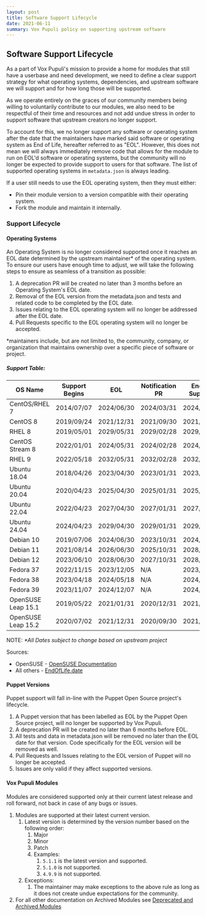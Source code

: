 ```yaml
---
layout: post
title: Software Support Lifecycle
date: 2021-06-11
summary: Vox Pupuli policy on supporting upstream software
---
```


## Software Support Lifecycle

As a part of Vox Pupuli's mission to provide a home for modules that still have a userbase and need development, we need to define a clear support strategy for what operating systems, dependencies, and upstream software we will support and for how long those will be supported.

As we operate entirely on the graces of our community members being willing to voluntarily contribute to our modules, we also need to be respectful of their time and resources and not add undue stress in order to support software that upstream creators no longer support.

To account for this, we no longer support any software or operating system after the date that the maintainers have marked said software or operating system as End of Life, hereafter referred to as "EOL". However, this does not mean we will always immediately remove code that allows for the module to run on EOL'd software or operating systems, but the community will no longer be expected to provide support to users for that software. The list of supported operating systems in `metadata.json` is always leading.

If a user still needs to use the EOL operating system, then they must either:
* Pin their module version to a version compatible with their operating system.
* Fork the module and maintain it internally.

### Support Lifecycle

#### Operating Systems
An Operating System is no longer considered supported once it reaches an EOL date determined by the upstream maintainer* of the operating system. To ensure our users have enough time to adjust, we will take the following steps to ensure as seamless of a transition as possible:

1. A deprecation PR will be created no later than 3 months before an Operating System's EOL date.
2. Removal of the EOL version from the metadata.json and tests and related code to be completed by the EOL date.
3. Issues relating to the EOL operating system will no longer be addressed after the EOL date.
4. Pull Requests specific to the EOL operating system will no longer be accepted.

*maintainers include, but are not limited to, the community, company, or organization that maintains ownership over a specific piece of software or project.

##### Support Table:

| OS Name | Support Begins | EOL | Notification PR | End of Support | Removal of Code |
| ------- | -------------- | ----------- | --------------- | -------------- | --------------- |
| CentOS/RHEL 7 | 2014/07/07 | 2024/06/30 | 2024/03/31 | 2024/06/30 | 2024/06/30 |
| CentOS 8 | 2019/09/24 | 2021/12/31 | 2021/09/30 | 2021/12/31 | 2021/12/31 |
| RHEL 8 |  2019/05/01 | 2029/05/31 | 2029/02/28 | 2029/05/31 | 2029/05/31 |
| CentOS Stream 8 | 2022/01/01 | 2024/05/31 | 2024/02/28 | 2024/05/31 | 2024/05/31 |
| RHEL 9 |  2022/05/18 | 2032/05/31 | 2032/02/28 | 2032/05/31 | 2032/05/31 |
| Ubuntu 18.04 | 2018/04/26 | 2023/04/30 | 2023/01/31 | 2023/04/30 | 2023/04/30 |
| Ubuntu 20.04 | 2020/04/23 | 2025/04/30 | 2025/01/31 | 2025/04/30 | 2025/04/30 |
| Ubuntu 22.04 | 2022/04/23 | 2027/04/30 | 2027/01/31 | 2027/04/30 | 2027/04/30 |
| Ubuntu 24.04 | 2024/04/23 | 2029/04/30 | 2029/01/31 | 2029/04/30 | 2029/04/30 |
| Debian 10 | 2019/07/06 | 2024/06/30 | 2023/10/31 | 2024/01/31 | 2024/01/31 |
| Debian 11 | 2021/08/14 | 2026/06/30 | 2025/10/31 | 2028/06/30 | 2026/06/30 |
| Debian 12 | 2023/06/10 | 2028/06/30 | 2027/10/31 | 2028/06/30 | 2028/06/30 |
| Fedora 37 | 2022/11/15 | 2023/12/05 | N/A | 2023/12/05 | 2023/12/05 |
| Fedora 38 | 2023/04/18 | 2024/05/18 | N/A | 2024/05/18 | 2024/05/18 |
| Fedora 39 | 2023/11/07 | 2024/12/07 | N/A | 2024/12/07 | 2024/12/07 |
| OpenSUSE Leap 15.1 | 2019/05/22 | 2021/01/31 | 2020/12/31 | 2021/01/31 | 2021/01/31 |
| OpenSUSE Leap 15.2 | 2020/07/02 | 2021/12/31 | 2020/09/30 | 2021/12/31 | 2021/12/31 |

NOTE: *\*All Dates subject to change based on upstream project*

Sources:
* OpenSUSE - [OpenSUSE Documentation](https://en.opensuse.org/Lifetime)
* All others - [EndOfLife.date](https://endoflife.date/)

#### Puppet Versions

Puppet support will fall in-line with the Puppet Open Source project's lifecycle.

1. A Puppet version that has been labelled as EOL by the Puppet Open Source project, will no longer be supported by Vox Pupuli.
2. A deprecation PR will be created no later than 6 months before EOL.
3. All tests and data in metadata.json will be removed no later than the EOL date for that version. Code specifically for the EOL version will be removed as well.
5. Pull Requests and Issues relating to the EOL version of Puppet will no longer be accepted.
6. Issues are only valid if they affect supported versions.

#### Vox Pupuli Modules

Modules are considered supported only at their current latest release and roll forward, not back in case of any bugs or issues.

1. Modules are supported at their latest current version.
    1. Latest version is determined by the version number based on the following order:
        1. Major
        2. Minor
        3. Patch
        4. Examples:
            1. `5.1.1` is the latest version and supported.
            2. `5.1.0` is not supported.
            3. `4.9.9` is not supported.
    2. Exceptions:
        1. The maintainer may make exceptions to the above rule as long as it does not create undue expectations for the community.
2. For all other documentation on Archived Modules see [Deprecated and Archived Modules](https://voxpupuli.org/docs/deprecated_and_archived_modules/)

